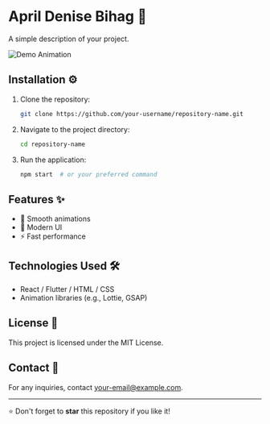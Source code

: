# April Denise Bihag 🚀

A simple description of your project.

![Demo Animation](https://your-gif-link-here.com/demo.gif)

## Installation ⚙️
1. Clone the repository:
   ```sh
   git clone https://github.com/your-username/repository-name.git
   ```
2. Navigate to the project directory:
   ```sh
   cd repository-name
   ```
3. Run the application:
   ```sh
   npm start  # or your preferred command
   ```

## Features ✨
- 🚀 Smooth animations
- 🎨 Modern UI
- ⚡ Fast performance

## Technologies Used 🛠
- React / Flutter / HTML / CSS
- Animation libraries (e.g., Lottie, GSAP)

## License 📜
This project is licensed under the MIT License.

## Contact 📩
For any inquiries, contact [your-email@example.com](mailto:your-email@example.com).

---
⭐ Don't forget to **star** this repository if you like it!

